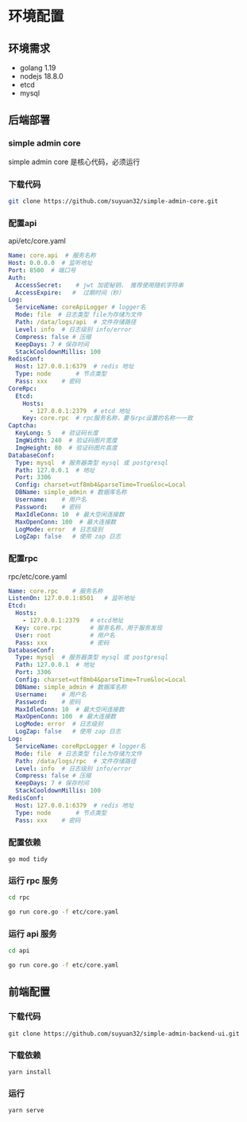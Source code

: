 # 环境配置

## 环境需求
- golang 1.19
- nodejs 18.8.0
- etcd
- mysql 

## 后端部署

### simple admin core
simple admin core 是核心代码，必须运行

### 下载代码 
```bash
git clone https://github.com/suyuan32/simple-admin-core.git
```

### 配置api

api/etc/core.yaml

```yaml
Name: core.api  # 服务名称
Host: 0.0.0.0  # 监听地址
Port: 8500  # 端口号
Auth:
  AccessSecret:    # jwt 加密秘钥， 推荐使用随机字符串
  AccessExpire:   #  过期时间（秒）
Log:
  ServiceName: coreApiLogger # logger名
  Mode: file  # 日志类型 file为存储为文件
  Path: /data/logs/api  # 文件存储路径
  Level: info  # 日志级别 info/error
  Compress: false # 压缩
  KeepDays: 7 # 保存时间
  StackCooldownMillis: 100
RedisConf:
  Host: 127.0.0.1:6379  # redis 地址
  Type: node       # 节点类型
  Pass: xxx    # 密码
CoreRpc:
  Etcd:
    Hosts:
      - 127.0.0.1:2379  # etcd 地址
    Key: core.rpc  # rpc服务名称，要与rpc设置的名称一一致
Captcha:
  KeyLong: 5   # 验证码长度
  ImgWidth: 240  # 验证码图片宽度
  ImgHeight: 80  # 验证码图片高度
DatabaseConf:
  Type: mysql  # 服务器类型 mysql 或 postgresql
  Path: 127.0.0.1  # 地址
  Port: 3306  
  Config: charset=utf8mb4&parseTime=True&loc=Local
  DBName: simple_admin # 数据库名称
  Username:    # 用户名
  Password:    # 密码
  MaxIdleConn: 10  # 最大空闲连接数
  MaxOpenConn: 100  # 最大连接数
  LogMode: error  # 日志级别
  LogZap: false   # 使用 zap 日志
```

### 配置rpc

rpc/etc/core.yaml

```yaml
Name: core.rpc    # 服务名称
ListenOn: 127.0.0.1:8501   # 监听地址
Etcd:
  Hosts:
    - 127.0.0.1:2379   # etcd地址
  Key: core.rpc        # 服务名称，用于服务发现
  User: root           # 用户名
  Pass: xxx            # 密码
DatabaseConf:
  Type: mysql  # 服务器类型 mysql 或 postgresql
  Path: 127.0.0.1  # 地址
  Port: 3306
  Config: charset=utf8mb4&parseTime=True&loc=Local
  DBName: simple_admin # 数据库名称
  Username:    # 用户名
  Password:    # 密码
  MaxIdleConn: 10  # 最大空闲连接数
  MaxOpenConn: 100  # 最大连接数
  LogMode: error  # 日志级别
  LogZap: false   # 使用 zap 日志
Log:
  ServiceName: coreRpcLogger # logger名
  Mode: file  # 日志类型 file为存储为文件
  Path: /data/logs/rpc  # 文件存储路径
  Level: info  # 日志级别 info/error
  Compress: false # 压缩
  KeepDays: 7 # 保存时间
  StackCooldownMillis: 100
RedisConf:
  Host: 127.0.0.1:6379  # redis 地址
  Type: node       # 节点类型
  Pass: xxx    # 密码
```

### 配置依赖

```shell 
go mod tidy
```


### 运行 rpc 服务

```bash
cd rpc

go run core.go -f etc/core.yaml
```


### 运行 api 服务

```bash
cd api

go run core.go -f etc/core.yaml
```

## 前端配置

### 下载代码

```shell
git clone https://github.com/suyuan32/simple-admin-backend-ui.git
```

### 下载依赖

```shell
yarn install
```

### 运行

```shell
yarn serve
```